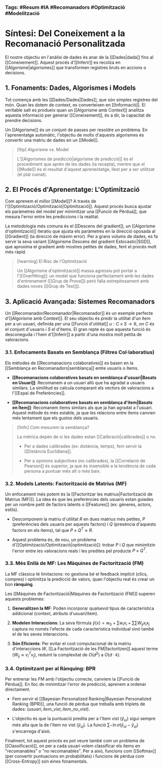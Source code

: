 
### Tags: #Resum #IA #Recomanadors #Optimització #Modelització

# Síntesi: Del Coneixement a la Recomanació Personalitzada

El nostre objectiu en l'anàlisi de dades és anar de la [[Dades|dada]] fins al [[Coneixement]]. Aquest procés d'[[Inferir]] es recolza en [[Algorisme|algorismes]] que transformen registres bruts en accions o decisions.

## 1. Fonaments: Dades, Algorismes i Models

Tot comença amb les [[Dades/Dades|Dades]], que són simples registres del món. Quan les dotem de context, es converteixen en [[Informació]]. El veritable salt es produeix quan un [[Algorisme amb Context]] analitza aquesta informació per generar [[Coneixement]], és a dir, la capacitat de prendre decisions.

Un [[Algorisme]] és un conjunt de passes per resoldre un problema. En l'aprenentatge automàtic, l'objectiu de molts d'aquests algorismes és convertir una matriu de dades en un [[Model]].

> [!tip] Algorisme vs. Model
> 
> L'[[Algorismes de predicció|algorisme de predicció]] és el procediment que aprèn de les dades (la recepta), mentre que el [[Model]] és el resultat d'aquest aprenentatge, llest per a ser utilitzat (el plat cuinat).

## 2. El Procés d'Aprenentatge: L'Optimització

Com aprenem el millor [[Model]]? A través de l'[[Optimització/Optimització|Optimització]]. Aquest procés busca ajustar els paràmetres del model per minimitzar una [[Funció de Pèrdua]], que mesura l'error entre les prediccions i la realitat.

La metodologia més comuna és el [[Descens del gradient]], un [[Algorisme d'optimització]] iteratiu que ajusta els paràmetres en la direcció oposada al [[Gradient]] (la direcció de màxim error). Per a grans volums de dades, es fa servir la seva variant [[Algorisme Descens del gradient Estocastic|SGD]], que aproxima el gradient amb mostres petites de dades, fent el procés molt més ràpid.

> [!warning] El Risc de l'Optimització
> 
> Un [[Algorisme d'optimització]] massa agressiu pot portar a l'[[Overfitting]]: un model que funciona perfectament amb les dades d'entrenament ([[Grup de Prova]]) però falla estrepitosament amb dades noves ([[Grup de Test]]).

## 3. Aplicació Avançada: Sistemes Recomanadors

Un [[Recomanador/Recomanador|Recomanador]] és un exemple perfecte d'[[Algorisme amb Context]]. El seu objectiu és predir la utilitat d'un ítem per a un usuari, definida per una [[Funció d'utilitat]] $u: C \times S \to \mathbb{R}$, on $C$ és el conjunt d'usuaris i $S$ el d'ítems. El gran repte és que aquesta funció és desconeguda i l'hem d'[[Inferir]] a partir d'una mostra molt petita de valoracions.

### 3.1. Enfocaments Basats en Semblança (Filtres Col·laboratius)

Els mètodes de [[Recomanacions colaboratives]] es basen en la [[Semblança en Recomanadors|semblança]] entre usuaris o ítems.

- **[[Recomanacions colaboratives basats en semblança d'usuari|Basats en Usuari]]**: Recomanem a un usuari allò que ha agradat a usuaris similars. La similitud es calcula comparant els vectors de valoracions a l'[[Espai de Preferències]].
    
- **[[Recomanacions colaboratives basats en semblança d'ítem|Basats en Ítem]]**: Recomanem ítems similars als que ja han agradat a l'usuari. Aquest mètode és més estable, ja que les relacions entre ítems canvien més lentament que els gustos dels usuaris.
    

> [!info] Com mesurem la semblança?
> 
> La mètrica depèn de si les dades estan [[Calibració|calibrades]] o no.
> 
> - Per a dades calibrades (ex: distància, temps), fem servir la [[Distància Euclidiana]].
>     
> - Per a opinions subjectives (no calibrades), la [[Correlació de Pearson]] és superior, ja que és insensible a la tendència de cada persona a puntuar més alt o més baix.
>     

### 3.2. Models Latents: Factorització de Matrius (MF)

Un enfocament més potent és la [[Factoritzar les matrius|Factorització de Matrius (MF)]]. La idea és que les preferències dels usuaris estan guiades per un nombre petit de factors latents o [[Features]] (ex: gèneres, actors, estils).

- Descomponem la matriu d'utilitat $R$ en dues matrius més petites, $P$ (preferències dels usuaris per aquests factors) i $Q$ (presència d'aquests factors en els ítems), tal que $P \times Q^T \approx R$.
    
- Aquest problema és, de nou, un problema d'[[Optimització/Optimització|optimització]]: trobar $P$ i $Q$ que minimitzin l'error entre les valoracions reals i les predites pel producte $P \times Q^T$.
    

### 3.3. Més Enllà de MF: Les Màquines de Factorització (FM)

La MF clàssica té limitacions: no gestiona bé el feedback implícit (clics, compres) i optimitza la predicció de valors, quan l'objectiu real és crear un bon **rànquing**.

Les [[Màquines de Factorització|Màquines de Factorització (FM)]] superen aquests problemes:

1. **Generalitzen la MF**: Poden incorporar qualsevol tipus de característica addicional (context, atributs d'usuari/ítem).
    
2. **Modelen Interaccions**: La seva fórmula $ŷ(x) = w_0 + \sum w_i x_i + \sum \sum W_{ij} x_i x_j$ captura no només l'efecte de cada característica individual sinó també el de les seves interaccions.
    
3. **Són Eficients**: Per evitar el cost computacional de la matriu d'interaccions $W$, [[La Factorització de les FM|factoritzen]] aquest terme ($W_{ij} \approx v_i^T v_j$), reduint la complexitat de $O(d^2)$ a $O(d \cdot k)$.
    

### 3.4. Optimitzant per al Rànquing: BPR

Per entrenar les FM amb l'objectiu correcte, canviem la [[Funció de Pèrdua]]. En lloc de minimitzar l'error de predicció, aprenem a ordenar directament.

- Fem servir el [[Bayesian Personalized Ranking|Bayesian Personalized Ranking (BPR)]], una funció de pèrdua que treballa amb triplets de dades: $(usuari, ítem\_vist, ítem\_no\_vist)$.
    
- L'objectiu és que la puntuació predita per a l'ítem vist ($\hat{y}_{ui}$) sigui sempre més alta que la de l'ítem no vist ($\hat{y}_{uj}$). La funció $\sum - \ln \sigma(\hat{y}_{ui} - \hat{y}_{uj})$ s'encarrega d'això.
    

Finalment, tot aquest procés es pot veure també com un problema de [[Classificació]], on per a cada usuari volem classificar els ítems en "recomanables" o "no recomanables". Per a això, funcions com [[Softmax]] (per convertir puntuacions en probabilitats) i funcions de pèrdua com [[Cross-Entropy]] són eines fonamentals.